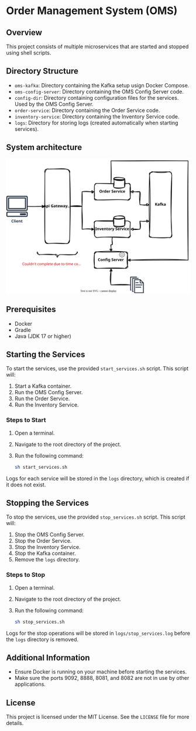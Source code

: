# Order Management System (OMS)

## Overview

This project consists of multiple microservices that are started and stopped using shell scripts.

## Directory Structure

- `oms-kafka`: Directory containing the Kafka setup usign Docker Compose.
- `oms-config-server`: Directory containing the OMS Config Server code.
- `config-dir`: Directory containing configuration files for the services. Used by the OMS Config Server.
- `order-service`: Directory containing the Order Service code.
- `inventory-service`: Directory containing the Inventory Service code.
- `logs`: Directory for storing logs (created automatically when starting services).

## System architecture

![System Architecture](./SystemArchitechture.drawio.svg)

## Prerequisites

- Docker
- Gradle
- Java (JDK 17 or higher)

## Starting the Services

To start the services, use the provided `start_services.sh` script. This script will:

1. Start a Kafka container.
2. Run the OMS Config Server.
3. Run the Order Service.
4. Run the Inventory Service.

### Steps to Start

1. Open a terminal.
2. Navigate to the root directory of the project.
3. Run the following command:

   ```sh
   sh start_services.sh
   ```

Logs for each service will be stored in the `logs` directory, which is created if it does not exist.

## Stopping the Services

To stop the services, use the provided `stop_services.sh` script. This script will:

1. Stop the OMS Config Server.
2. Stop the Order Service.
3. Stop the Inventory Service.
4. Stop the Kafka container.
5. Remove the `logs` directory.

### Steps to Stop

1. Open a terminal.
2. Navigate to the root directory of the project.
3. Run the following command:

   ```sh
   sh stop_services.sh
   ```

Logs for the stop operations will be stored in `logs/stop_services.log` before the `logs` directory is removed.

## Additional Information

- Ensure Docker is running on your machine before starting the services.
- Make sure the ports 9092, 8888, 8081, and 8082 are not in use by other applications.

## License

This project is licensed under the MIT License. See the `LICENSE` file for more details.
